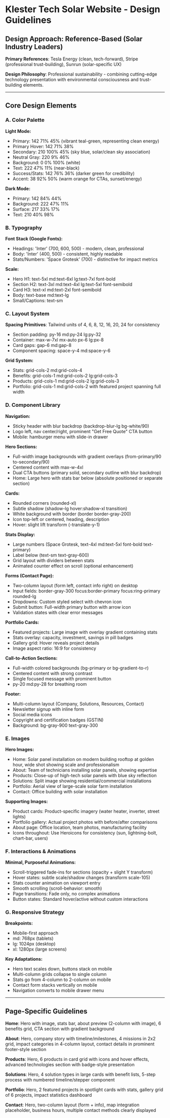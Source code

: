 # Klester Tech Solar Website - Design Guidelines

## Design Approach: Reference-Based (Solar Industry Leaders)

**Primary References**: Tesla Energy (clean, tech-forward), Stripe (professional trust-building), Sunrun (solar-specific UX)

**Design Philosophy**: Professional sustainability - combining cutting-edge technology presentation with environmental consciousness and trust-building elements.

---

## Core Design Elements

### A. Color Palette

**Light Mode:**
- Primary: 142 71% 45% (vibrant teal-green, representing clean energy)
- Primary Hover: 142 71% 38%
- Secondary: 210 100% 45% (sky blue, solar/clean sky association)
- Neutral Gray: 220 9% 46%
- Background: 0 0% 100% (white)
- Text: 222 47% 11% (near-black)
- Success/Stats: 142 76% 36% (darker green for credibility)
- Accent: 38 92% 50% (warm orange for CTAs, sunset/energy)

**Dark Mode:**
- Primary: 142 84% 44%
- Background: 222 47% 11%
- Surface: 217 33% 17%
- Text: 210 40% 98%

### B. Typography

**Font Stack (Google Fonts):**
- Headings: 'Inter' (700, 600, 500) - modern, clean, professional
- Body: 'Inter' (400, 500) - consistent, highly readable
- Stats/Numbers: 'Space Grotesk' (700) - distinctive for impact metrics

**Scale:**
- Hero H1: text-5xl md:text-6xl lg:text-7xl font-bold
- Section H2: text-3xl md:text-4xl lg:text-5xl font-semibold
- Card H3: text-xl md:text-2xl font-semibold
- Body: text-base md:text-lg
- Small/Captions: text-sm

### C. Layout System

**Spacing Primitives**: Tailwind units of 4, 6, 8, 12, 16, 20, 24 for consistency
- Section padding: py-16 md:py-24 lg:py-32
- Container: max-w-7xl mx-auto px-6 lg:px-8
- Card gaps: gap-6 md:gap-8
- Component spacing: space-y-4 md:space-y-6

**Grid System:**
- Stats: grid-cols-2 md:grid-cols-4
- Benefits: grid-cols-1 md:grid-cols-2 lg:grid-cols-3
- Products: grid-cols-1 md:grid-cols-2 lg:grid-cols-3
- Portfolio: grid-cols-1 md:grid-cols-2 with featured project spanning full width

### D. Component Library

**Navigation:**
- Sticky header with blur backdrop (backdrop-blur-lg bg-white/90)
- Logo left, nav center/right, prominent "Get Free Quote" CTA button
- Mobile: hamburger menu with slide-in drawer

**Hero Sections:**
- Full-width image backgrounds with gradient overlays (from-primary/90 to-secondary/90)
- Centered content with max-w-4xl
- Dual CTA buttons (primary solid, secondary outline with blur backdrop)
- Home: Large hero with stats bar below (absolute positioned or separate section)

**Cards:**
- Rounded corners (rounded-xl)
- Subtle shadow (shadow-lg hover:shadow-xl transition)
- White background with border (border border-gray-200)
- Icon top-left or centered, heading, description
- Hover: slight lift transform (-translate-y-1)

**Stats Display:**
- Large numbers (Space Grotesk, text-4xl md:text-5xl font-bold text-primary)
- Label below (text-sm text-gray-600)
- Grid layout with dividers between stats
- Animated counter effect on scroll (optional enhancement)

**Forms (Contact Page):**
- Two-column layout (form left, contact info right) on desktop
- Input fields: border-gray-300 focus:border-primary focus:ring-primary rounded-lg
- Dropdowns: Custom styled select with chevron icon
- Submit button: Full-width primary button with arrow icon
- Validation states with clear error messages

**Portfolio Cards:**
- Featured projects: Large image with overlay gradient containing stats
- Stats overlay: capacity, investment, savings in pill badges
- Gallery grid: Hover reveals project details
- Image aspect ratio: 16:9 for consistency

**Call-to-Action Sections:**
- Full-width colored backgrounds (bg-primary or bg-gradient-to-r)
- Centered content with strong contrast
- Single focused message with prominent button
- py-20 md:py-28 for breathing room

**Footer:**
- Multi-column layout (Company, Solutions, Resources, Contact)
- Newsletter signup with inline form
- Social media icons
- Copyright and certification badges (GSTIN)
- Background: bg-gray-900 text-gray-300

### E. Images

**Hero Images:**
- Home: Solar panel installation on modern building rooftop at golden hour, wide shot showing scale and professionalism
- About: Team of technicians installing solar panels, showing expertise
- Products: Close-up of high-tech solar panels with blue sky reflection
- Solutions: Split image showing residential/commercial installations
- Portfolio: Aerial view of large-scale solar farm installation
- Contact: Office building with solar installation

**Supporting Images:**
- Product cards: Product-specific imagery (water heater, inverter, street lights)
- Portfolio gallery: Actual project photos with before/after comparisons
- About page: Office location, team photos, manufacturing facility
- Icons throughout: Use Heroicons for consistency (sun, lightning-bolt, chart-bar, users)

### F. Interactions & Animations

**Minimal, Purposeful Animations:**
- Scroll-triggered fade-ins for sections (opacity + slight Y transform)
- Hover states: subtle scale/shadow changes (transform scale-105)
- Stats counter animation on viewport entry
- Smooth scrolling (scroll-behavior: smooth)
- Page transitions: Fade only, no complex animations
- Button states: Standard hover/active without custom interactions

### G. Responsive Strategy

**Breakpoints:**
- Mobile-first approach
- md: 768px (tablets)
- lg: 1024px (desktop)
- xl: 1280px (large screens)

**Key Adaptations:**
- Hero text scales down, buttons stack on mobile
- Multi-column grids collapse to single column
- Stats go from 4-column to 2-column on mobile
- Contact form stacks vertically on mobile
- Navigation converts to mobile drawer menu

---

## Page-Specific Guidelines

**Home**: Hero with image, stats bar, about preview (2-column with image), 6 benefits grid, CTA section with gradient background

**About**: Hero, company story with timeline/milestones, 4 missions in 2x2 grid, impact categories in 4-column layout, contact details in prominent footer-style section

**Products**: Hero, 6 products in card grid with icons and hover effects, advanced technologies section with badge-style presentation

**Solutions**: Hero, 4 solution types in large cards with benefit lists, 5-step process with numbered timeline/stepper component

**Portfolio**: Hero, 2 featured projects in spotlight cards with stats, gallery grid of 6 projects, impact statistics dashboard

**Contact**: Hero, two-column layout (form + info), map integration placeholder, business hours, multiple contact methods clearly displayed